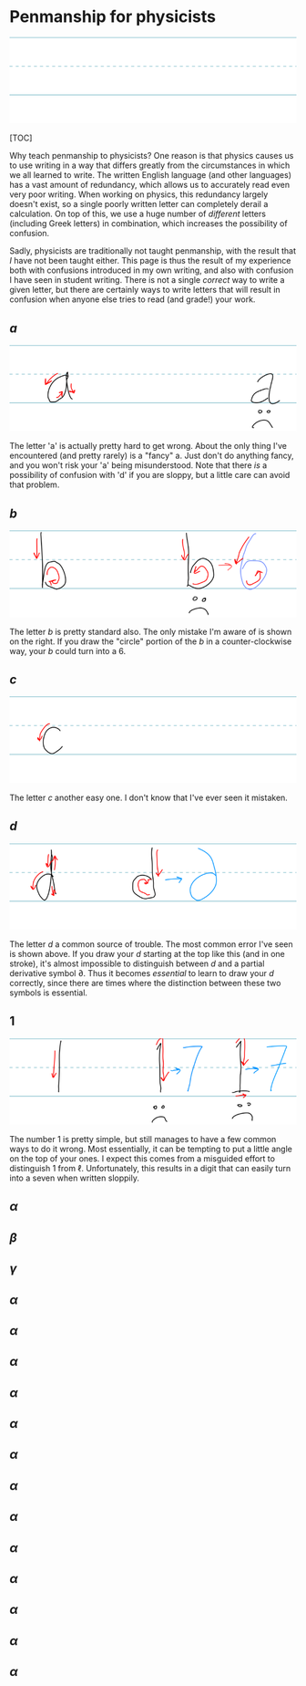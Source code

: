 # Penmanship for physicists

![blank](blank.svg)

[TOC]

Why teach penmanship to physicists? One reason is that physics causes us to use writing in a way that differs greatly from the circumstances in which we all learned to write.  The written English language (and other languages) has a vast amount of redundancy, which allows us to accurately read even very poor writing.  When working on physics, this redundancy largely doesn't exist, so a single poorly written letter can completely derail a calculation.  On top of this, we use a huge number of *different* letters (including Greek letters) in combination, which increases the possibility of confusion.

Sadly, physicists are traditionally not taught penmanship, with the result that *I* have not been taught either.  This page is thus the result of my experience both with confusions introduced in my own writing, and also with confusion I have seen in student writing.  There is not a single *correct* way to write a given letter, but there are certainly ways to write letters that will result in confusion when anyone else tries to read (and grade!) your work. 

## $a$

![letter a](a.svg)

The letter 'a' is actually pretty hard to get wrong.  About the only thing I've encountered (and pretty rarely) is a "fancy" a.  Just don't do anything fancy, and you won't risk your 'a' being misunderstood.  Note that there *is* a possibility of confusion with 'd' if you are sloppy, but a little care can avoid that problem.

## $b$

![letter b](b.svg)

The letter $b$ is pretty standard also.  The only mistake I'm aware of is shown on the right.  If you draw the "circle" portion of the $b$ in a counter-clockwise way, your $b$ could turn into a $6$.

## $c$

![letter c](c.svg)

The letter $c$ another easy one.  I don't know that I've ever seen it mistaken.

## $d$

![letter d](d.svg)

The letter $d$ a common source of trouble.  The most common error I've seen is shown above.  If you draw your $d$ starting at the top like this (and in one stroke), it's almost impossible to distinguish between $d$ and a partial derivative symbol $\partial$.  Thus it becomes *essential* to learn to draw your $d$ correctly, since there are times where the distinction between these two symbols is essential.

## $1$

![number 1](1.svg)

The number $1$ is pretty simple, but still manages to have a few common ways to do it wrong.  Most essentially, it can be tempting to put a little angle on the top of your ones.  I expect this comes from a misguided effort to distinguish $1$ from $\ell$.  Unfortunately, this results in a digit that can easily turn into a seven when written sloppily.

## $\alpha$

## $\beta$

## $\gamma$

## $\alpha$

## $\alpha$

## $\alpha$

## $\alpha$

## $\alpha$

## $\alpha$

## $\alpha$

## $\alpha$

## $\alpha$

## $\alpha$

## $\alpha$

## $\alpha$

## $\alpha$
